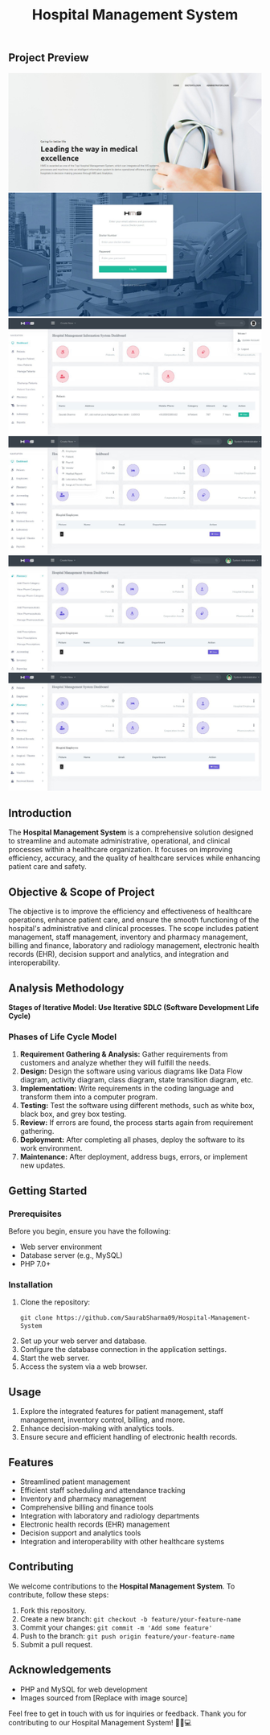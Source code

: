 <!DOCTYPE html>
<html lang="en">
<head>
    <title>Hospital Management System</title>
</head>
<body>
    <header>
        <h1>Hospital Management System</h1>
    </header>
    <section>
        <h2>Project Preview</h2>
        <div class="image-grid">
            <img src="https://github.com/SaurabSharma09/Hospital_System/blob/main/Preview%2001.jpg"
                alt="Preview 1">
            <img src="https://github.com/SaurabSharma09/Hospital_System/blob/main/Preview%2002.jpg"
                alt="Preview 2">
            <img src="https://github.com/SaurabSharma09/Hospital_System/blob/main/Preview%2003.jpg"
                alt="Preview 3">
            <img src="https://github.com/SaurabSharma09/Hospital_System/blob/main/Preview%2004.jpg"
                alt="Preview 4">
            <img src="https://github.com/SaurabSharma09/Hospital_System/blob/main/Preview%2005.jpg"
                alt="Preview 5">
            <img src="https://github.com/SaurabSharma09/Hospital_System/blob/main/Preview%2006.jpg"
                alt="Preview 6">
        </div>
    </section>
    <section>
        <h2>Introduction</h2>
        <p>The <strong>Hospital Management System</strong> is a comprehensive solution designed to streamline and
            automate administrative, operational, and clinical processes within a healthcare organization. It focuses on
            improving efficiency, accuracy, and the quality of healthcare services while enhancing patient care and
            safety.</p>
    </section>
    <section>
        <h2>Objective & Scope of Project</h2>
        <p>The objective is to improve the efficiency and effectiveness of healthcare operations, enhance patient care,
            and ensure the smooth functioning of the hospital's administrative and clinical processes. The scope includes
            patient management, staff management, inventory and pharmacy management, billing and finance, laboratory
            and radiology management, electronic health records (EHR), decision support and analytics, and integration
            and interoperability.</p>
    </section>
    <section>
        <h2>Analysis Methodology</h2>
        <p><strong>Stages of Iterative Model: Use Iterative SDLC (Software Development Life Cycle)</strong></p>
        <h3>Phases of Life Cycle Model</h3>
        <ol>
            <li><strong>Requirement Gathering & Analysis:</strong> Gather requirements from customers and analyze
                whether they will fulfill the needs.</li>
            <li><strong>Design:</strong> Design the software using various diagrams like Data Flow diagram, activity
                diagram, class diagram, state transition diagram, etc.</li>
            <li><strong>Implementation:</strong> Write requirements in the coding language and transform them into a
                computer program.</li>
            <li><strong>Testing:</strong> Test the software using different methods, such as white box, black box, and
                grey box testing.</li>
            <li><strong>Review:</strong> If errors are found, the process starts again from requirement gathering.</li>
            <li><strong>Deployment:</strong> After completing all phases, deploy the software to its work
                environment.</li>
            <li><strong>Maintenance:</strong> After deployment, address bugs, errors, or implement new updates.</li>
        </ol>
    </section>
    <section>
        <h2>Getting Started</h2>
        <h3>Prerequisites</h3>
        <p>Before you begin, ensure you have the following:</p>
        <ul>
            <li>Web server environment</li>
            <li>Database server (e.g., MySQL)</li>
            <li>PHP 7.0+</li>
        </ul>
        <h3>Installation</h3>
        <ol>
            <li>Clone the repository:
                <pre><code>git clone https://github.com/SaurabSharma09/Hospital-Management-System</code></pre>
            </li>
            <li>Set up your web server and database.</li>
            <li>Configure the database connection in the application settings.</li>
            <li>Start the web server.</li>
            <li>Access the system via a web browser.</li>
        </ol>
    </section>
    <section>
        <h2>Usage</h2>
        <ol>
            <li>Explore the integrated features for patient management, staff management, inventory control, billing,
                and more.</li>
            <li>Enhance decision-making with analytics tools.</li>
            <li>Ensure secure and efficient handling of electronic health records.</li>
        </ol>
    </section>
    <section>
        <h2>Features</h2>
        <ul>
            <li>Streamlined patient management</li>
            <li>Efficient staff scheduling and attendance tracking</li>
            <li>Inventory and pharmacy management</li>
            <li>Comprehensive billing and finance tools</li>
            <li>Integration with laboratory and radiology departments</li>
            <li>Electronic health records (EHR) management</li>
            <li>Decision support and analytics tools</li>
            <li>Integration and interoperability with other healthcare systems</li>
        </ul>
    </section>
    <section>
        <h2>Contributing</h2>
        <p>We welcome contributions to the <strong>Hospital Management System</strong>. To contribute, follow these
            steps:</p>
        <ol>
            <li>Fork this repository.</li>
            <li>Create a new branch: <code>git checkout -b feature/your-feature-name</code></li>
            <li>Commit your changes: <code>git commit -m 'Add some feature'</code></li>
            <li>Push to the branch: <code>git push origin feature/your-feature-name</code></li>
            <li>Submit a pull request.</li>
        </ol>
    </section>
    <section>
        <h2>Acknowledgements</h2>
        <ul>
            <li>PHP and MySQL for web development</li>
            <li>Images sourced from [Replace with image source]</li>
        </ul>
    </section>
    <footer>
        <p>Feel free to get in touch with us for inquiries or feedback. Thank you for contributing to our Hospital
            Management System! 🏥🌐💻</p>
    </footer>
</body>
</html>
